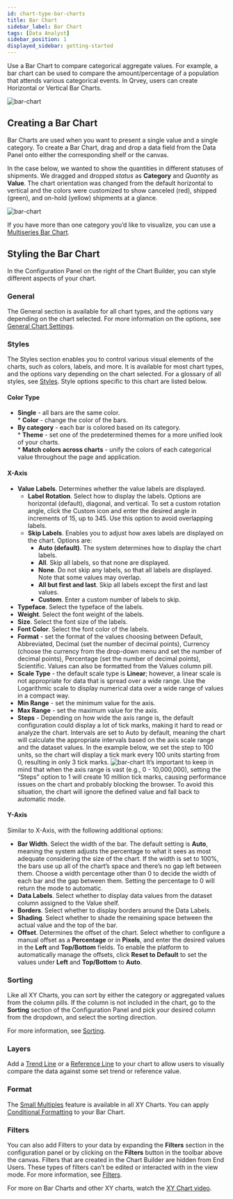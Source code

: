 ```yaml
---
id: chart-type-bar-charts
title: Bar Chart
sidebar_label: Bar Chart
tags: [Data Analyst]
sidebar_position: 1
displayed_sidebar: getting-started
---
```


<div style={{textAlign: "justify"}}>

Use a Bar Chart to compare categorical aggregate values. For example, a bar chart can be used to compare the amount/percentage of a population that attends various categorical events. In Qrvey, users can create Horizontal or Vertical Bar Charts.
 
![bar-chart](https://s3.amazonaws.com/cdn.qrvey.com/documentation_assets/ui-docs/dataviews/chart-types-all/Bar/bar.png#thumbnail)
 
 
## Creating a Bar Chart
Bar Charts are used when you want to present a single value and a single category.
To create a Bar Chart, drag and drop a data field from the Data Panel onto either the corresponding shelf or the canvas.
 
In the case below, we wanted to show the quantities in different statuses of shipments.
We dragged and dropped *status* as **Category** and *Quantity* as **Value**. The chart orientation was changed from the default horizontal to vertical and the colors were customized to show canceled (red), shipped (green), and on-hold (yellow) shipments at a glance.
 
![bar-chart](https://s3.amazonaws.com/cdn.qrvey.com/documentation_assets/ui-docs/dataviews/chart-types-all/Bar/create.gif#thumbnail)
 
 
If you have more than one category you’d like to visualize, you can use a [Multiseries Bar Chart](./ms-bar.md).
 
 
## Styling the Bar Chart
In the Configuration Panel on the right of the Chart Builder, you can style different aspects of your chart.
 
### General
The General section is available for all chart types, and the options vary depending on the chart selected. For more information on the options, see [General Chart Settings](../09-Configure%20charts/general-chart-settings.md).


 
 
### Styles
The Styles section enables you to control various visual elements of the charts, such as colors, labels, and more. It is available for most chart types, and the options vary depending on the chart selected. For a glossary of all styles, see [Styles](../09-Configure%20charts/chart-styles.md). Style options specific to this chart are listed below. 

#### Color Type
* **Single** - all bars are the same color.  
      * **Color** - change the color of the bars.  
* **By category** - each bar is colored based on its category.  
      * **Theme** - set one of the predetermined themes for a more unified look of your charts.  
      * **Match colors across charts** - unify the colors of each categorical value throughout the page and application.  


#### X-Axis
* **Value Labels**. Determines whether the value labels are displayed. 
   * **Label Rotation**. Select how to display the labels. Options are horizontal (default), diagonal, and vertical. To set a custom rotation angle, click the Custom icon and enter the desired angle in increments of 15, up to 345. Use this option to avoid overlapping labels. 
   * **Skip Labels**. Enables you to adjust how axes labels are displayed on the chart. Options are:
      * **Auto (default)**. The system determines how to display the chart labels. 
      * **All**. Skip all labels, so that none are displayed. 
      * **None**. Do not skip any labels, so that all labels are displayed. Note that some values may overlap. 
      * **All but first and last**. Skip all labels except the first and last values. 
      * **Custom**. Enter a custom number of labels to skip. 
* **Typeface**. Select the typeface of the labels.
* **Weight**. Select the font weight of the labels.
* **Size**. Select the font size of the labels.
* **Font Color**. Select the font color of the labels.
* **Format** - set the format of the values choosing between Default, Abbreviated, Decimal (set the number of decimal points), Currency (choose the currency from the drop-down menu and set the number of decimal points), Percentage (set the number of decimal points), Scientific. Values can also be formatted from the Values column pill.
* **Scale Type** - the default scale type is **Linear**; however, a linear scale is not appropriate for data that is spread over a wide range. Use the Logarithmic scale to display numerical data over a wide range of values in a compact way.
* **Min Range** - set the minimum value for the axis.
* **Max Range** - set the maximum value for the axis.
* **Steps** - Depending on how wide the axis range is, the default configuration could display a lot of tick marks, making it hard to read or analyze the chart. Intervals are set to Auto by default, meaning the chart will calculate the appropriate intervals based on the axis scale range and the dataset values. In the example below, we set the step to 100 units, so the chart will display a tick mark every 100 units starting from 0, resulting in only 3 tick marks.
![bar-chart](https://s3.amazonaws.com/cdn.qrvey.com/documentation_assets/ui-docs/dataviews/chart-types-all/Bar/steps-bar.gif#thumbnail)
   It’s important to keep in mind that when the axis range is vast (e.g., 0 - 10,000,000), setting the “Steps” option to 1 will create 10 million tick marks, causing performance issues on the chart and probably blocking the browser. To avoid this situation, the chart will ignore the defined value and fall back to automatic mode.<br/>
 
#### Y-Axis
Similar to X-Axis, with the following additional options: 
* **Bar Width**. Select the width of the bar. The default setting is **Auto**, meaning the system adjusts the percentage to what it sees as most adequate considering the size of the chart. If the width is set to 100%, the bars use up all of the chart’s space and there’s no gap left between them. Choose a width percentage other than 0 to decide the width of each bar and the gap between them. Setting the percentage to 0 will return the mode to automatic.
* **Data Labels**. Select whether to display data values from the dataset column assigned to the Value shelf.
* **Borders**. Select whether to display borders around the Data Labels. 
* **Shading**. Select whether to shade the remaining space between the actual value and the top of the bar.
* **Offset**. Determines the offset of the chart. Select whether to configure a manual offset as a **Percentage** or in **Pixels**, and enter the desired values in the **Left** and **Top/Bottom** fields. To enable the platform to automatically manage the offsets, click **Reset to Default** to set the values under **Left** and **Top/Bottom** to **Auto**. 

 
### Sorting
Like all XY Charts, you can sort by either the category or aggregated values from the column pills. If the column is not included in the chart, go to the **Sorting** section of the Configuration Panel and pick your desired column from the dropdown, and select the sorting direction.
 
For more information, see [Sorting](../sorting.md). 
 
### Layers
Add a [Trend Line](../09-Configure%20charts/chart-layers.md#trend-line) or a [Reference Line](../09-Configure%20charts/chart-layers.md#reference-line) to your chart to allow users to visually compare the data against some set trend or reference value.
 

### Format
The [Small Multiples](../09-Configure%20charts/chart-format.md#small-multiples) feature is available in all XY Charts.
You can apply [Conditional Formatting](../09-Configure%20charts/chart-format.md#small-multiples#conditional-formatting) to your Bar Chart.
 
### Filters
You can also add Filters to your data by expanding the **Filters** section in the configuration panel or by clicking on the **Filters** button in the toolbar above the canvas.
Filters that are created in the Chart Builder are hidden from End Users. These types of filters can’t be edited or interacted with in the view mode. For more information, see [Filters](../09-Configure%20charts/chart-filters.md).
 
For more on Bar Charts and other XY charts, watch the <a href="/docs-v2/video-training/legacy/xychart.md" target="_blank">XY Chart video</a>.
 
 

 
</div>

